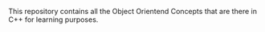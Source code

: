 This repository contains all the Object Orientend Concepts that are there in C++ for learning purposes.
